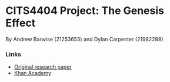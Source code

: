 # CITS4404 Project: The Genesis Effect
By Andrew Barwise (21253653) and Dylan Carpenter (21982288)

### Links
- [Original research paper](https://www.cs.drexel.edu/~david/Classes/Papers/p359-reeves.pdf)
- [Khan Academy](https://www.khanacademy.org/partner-content/pixar/effects/particle/pi/genesis-effect)
